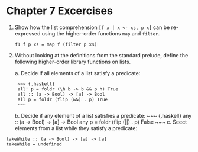 Chapter 7 Excercises
===================

1. Show how the list comprehension `[f x | x <- xs, p x]` can be re-expressed using the higher-order functions `map` and `filter`.

    ~~~ {.haskell}
    f1 f p xs = map f (filter p xs)
    ~~~ 
2. Without looking at the definitions from the standard prelude, define the following higher-order library functions on lists.

    a. Decide if all elements of a list satisfy a predicate:
    
        ~~~ {.haskell}
        all' p = foldr (\h b -> b && p h) True
        all :: (a -> Bool) -> [a] -> Bool
        all p = foldr (flip (&&) . p) True 
        ~~~
    b. Decide if any element of a list satisfies a predicate:
        ~~~ {.haskell}
        any :: (a -> Bool) -> [a] -> Bool
        any p = foldr (flip (||) . p) False
        ~~~
c. Seect elements from a list while they satisfy a predicate:

~~~ {.haskell}
takeWhile :: (a -> Bool) -> [a] -> [a]
takeWhile = undefined
~~~


